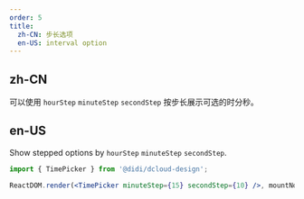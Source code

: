 ```yaml
---
order: 5
title:
  zh-CN: 步长选项
  en-US: interval option
---
```


## zh-CN

可以使用 `hourStep` `minuteStep` `secondStep` 按步长展示可选的时分秒。

## en-US

Show stepped options by `hourStep` `minuteStep` `secondStep`.

```jsx
import { TimePicker } from '@didi/dcloud-design';

ReactDOM.render(<TimePicker minuteStep={15} secondStep={10} />, mountNode);
```
